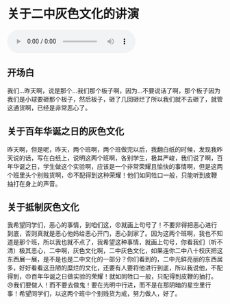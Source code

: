 # 关于二中灰色文化的讲演

<audio controls>
    <source :src="$withBase('/audios/关于二中灰色文化的讲演.mp3')">
</audio>

## 开场白

我们…昨天啊，说是那个…我们那个板子啊，因为…不要说话了啊，那个板子因为我们是小球要砸那个板子，然后板子，砸了几回砸烂了所以我们就不去砸了，就管这通货啊，已经是非常恶心了。

## 关于百年华诞之日的灰色文化

昨天啊，但是呢，昨天，两个班啊，两个班做完以后，我翻白纸的时候，发现我昨天说的话，写在白纸上，说明这两个班啊，各别学生，极其严峻，我们说了啊，百年华诞之日，学生做这个实验啊，应该是一个非常荣耀且愉快的事情啊，但是这两个班里头个别贱货啊，😠不配得到这种荣耀！他们如同牲口一般，只能听到皮鞭抽打在身上的声音。

## 关于抵制灰色文化

我希望同学们，恶心的事情，到咱们这，😠就画上句号了！不要非得把恶心进行到底，否则真就是恶心他妈给恶心开门，恶心到家了。因为这两个班啊，我也不知道是那个班，所以我也就不点了，我希望这种事情，就画上句号，你看我们（听不清）极其恶心，二中啊，灰色文化啊，二中灰色文化，如果连你二中八十校庆把这东西展一展，是不是也是二中文化的一部分？你们看到的，二中光鲜亮丽的东西居多，好好看看这丑陋的糜烂的文化，还要有人要将他进行到底，所以我说他，不配得到，😠百年华诞之日做实验的荣耀！就如同牲口一般，只配得到皮鞭的抽打。😠我们要做人！而不要去做鬼！要在光明中行进，而不是在那阴暗的星空里行事！希望同学们，以这两个班中个别贱货为戒，努力做人，好了。